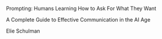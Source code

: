 Prompting: Humans Learning How to Ask For What They Want

A Complete Guide to Effective Communication in the AI Age

Elie Schulman